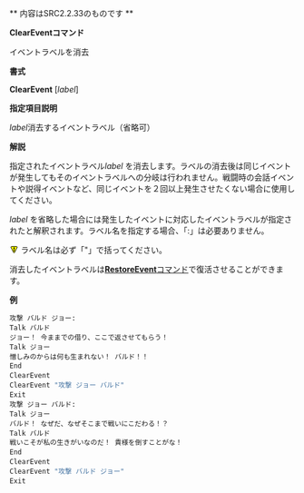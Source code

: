 ** 内容はSRC2.2.33のものです **

**ClearEventコマンド**

イベントラベルを消去

**書式**

**ClearEvent** [*label*]

**指定項目説明**

*label*消去するイベントラベル（省略可）

**解説**

指定されたイベントラベル*label* を消去します。ラベルの消去後は同じイベントが発生してもそのイベントラベルへの分岐は行われません。戦闘時の会話イベントや説得イベントなど、同じイベントを２回以上発生させたくない場合に使用してください。

*label* を省略した場合には発生したイベントに対応したイベントラベルが指定されたと解釈されます。ラベル名を指定する場合、「:」は必要ありません。

![](../images/bm0.gif) ラベル名は必ず「"」で括ってください。

消去したイベントラベルは[**RestoreEvent**コマンド](RestoreEventコマンド.md)で復活させることができます。

**例**
```sh
攻撃 バルド ジョー:
Talk バルド
ジョー！ 今ままでの借り、ここで返させてもらう！
Talk ジョー
憎しみのからは何も生まれない！ バルド！！
End
ClearEvent
ClearEvent "攻撃 ジョー バルド"
Exit
攻撃 ジョー バルド:
Talk ジョー
バルド！ なぜだ、なぜそこまで戦いにこだわる！？
Talk バルド
戦いこそが私の生きがいなのだ！ 貴様を倒すことがな！
End
ClearEvent
ClearEvent "攻撃 バルド ジョー"
Exit
```

